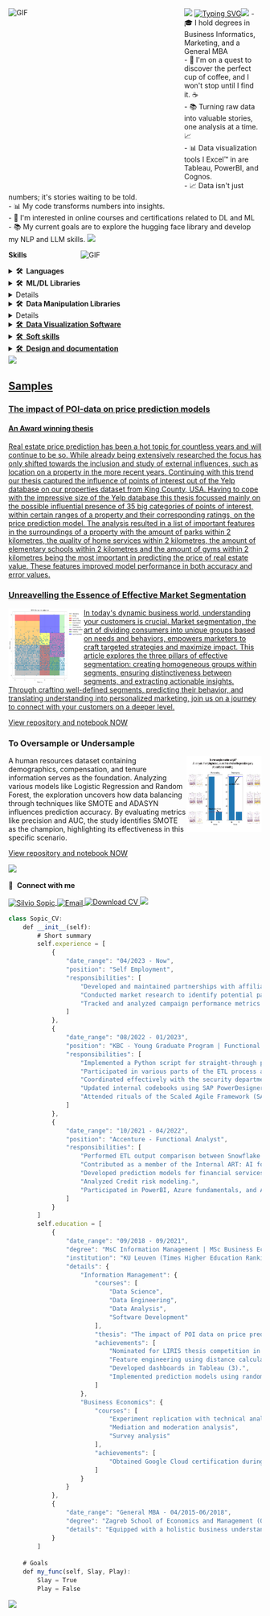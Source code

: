 <!-- What I do -->
<img src="https://user-images.githubusercontent.com/73097560/115834477-dbab4500-a447-11eb-908a-139a6edaec5c.gif">
<a href="https://git.io/typing-svg">
  <img src="https://readme-typing-svg.demolab.com?font=Fira+Code&duration=2500&pause=100&color=1538F7&center=left&width=435&lines=Data+Science;Data+Visualization;Data+Engineering;Data+Analysis;Marketing" alt="Typing SVG" /></a><img src="https://user-images.githubusercontent.com/73097560/115834477-dbab4500-a447-11eb-908a-139a6edaec5c.gif">




<img align="left" alt="GIF" src="https://i.imgur.com/6bJkPh0.gif" width="350px" height="360px" />
- 🎓 I hold degrees in Business Informatics, Marketing, and a General MBA <br>
- 🚀 I'm on a quest to discover the perfect cup of coffee,  and I won't stop until I find it. ☕ <br>
- 📚 Turning raw data into valuable stories, one analysis at a time. 📈 <br>
- 📊 Data visualization tools I Excel™ in are Tableau, PowerBI, and Cognos. <br>
- 📈 Data isn't just numbers; it's stories waiting to be told. <br>
- 📊 My code transforms numbers into insights. <br>
- 🏫 I'm interested in online courses and certifications related to DL and ML <br>
- 📚 My current goals are to explore the hugging face library and develop my NLP and LLM skills.


<img src="https://user-images.githubusercontent.com/73097560/115834477-dbab4500-a447-11eb-908a-139a6edaec5c.gif">





</a>


**Skills**
<img align="right" alt="GIF" src="https://raw.githubusercontent.com/rahul-jha98/rahul-jha98/main/techstack.gif" width="360px"/>


<details>  
  <summary><b>🛠️&nbsp;&nbsp;Languages </b></summary>
  <br/>
  <img src=https://cdn4.iconfinder.com/data/icons/logos-and-brands/512/267_Python_logo-512.png
 alt="Python" width="55" height="55"/> </a> <a href="https://www.python.org/" target="_blank"><img src=https://www.vectorlogo.zone/logos/git-scm/git-scm-icon.svg
 alt="git" width="55" height="55"/> </a> <a href="https://git-scm.com/" target="_blank"><img src=https://cdn4.iconfinder.com/data/icons/logos-and-brands/512/285_R_Project_logo-512.png
 alt="R" width="55" height="55"/> </a> <a href="https://www.r-project.org/" target="_blank"><img src=https://www.svgrepo.com/show/331760/sql-database-generic.svg
alt="SQL" width="55" height="55"/> </a><img src=https://cdn4.iconfinder.com/data/icons/small-n-flat/24/terminal-512.png
="Bash/CL" width="55" height="55"/> </a>  
</details>
<details>
  <summary><b>🛠️&nbsp;&nbsp;ML/DL Libraries </b></summary>
  <br/>
<img src=https://raw.githubusercontent.com/scikit-learn/scikit-learn/main/doc/logos/scikit-learn-logo-without-subtitle.svg
 alt="scikit-learn" width="55" height="55"/> </a> <a href="https://scikit-learn.org/stable/index.html" target="_blank"><img src=https://spark.apache.org/docs/latest/api/python/_static/spark-logo-reverse.png
 alt="PySpark" width="80" height="55"/> </a> <a href="https://spark.apache.org/docs/latest/api/python/index.html" target="_blank"> 
<img src=https://imbalanced-learn.org/stable/_static/logo_wide.png
 alt="Imbalanced learn" width="150" height="55"/> </a> <a href="https://imbalanced-learn.org/stable/#" target="_blank"><img src=https://www.vectorlogo.zone/logos/tensorflow/tensorflow-icon.svg
 alt="Tensorflow Keras" width="45" height="55"/> </a> <a href="https://www.tensorflow.org/" target="_blank"><img src=https://raw.githubusercontent.com/ssopic/ssopic/6d45c5bd5e880c74fcad6325c440550f7aa70798/openai-logomark.svg
 alt="OpenAI" width="55" height="55"/> </a> <a href="https://openai.com/" target="_blank"> 
</details>
<details>
  <summary><b>🛠️&nbsp;&nbsp;Data Visualization Libraries </b></summary>
<img src=https://raw.githubusercontent.com/mwaskom/seaborn/fbc44d57b34dadbea765da3ae3d52cf4fa6effbf/doc/_static/logo-mark-lightbg.svg
="Seaborn" width="55" height="55"/> </a><img src=https://matplotlib.org/stable/_images/sphx_glr_logos2_001.png
="Matplotlib" width="55" height="55"/> </a><img src=https://python-visualization.github.io/folium/latest/_static/folium_logo.png
="Folium" width="55" height="55"/> </a><img src=https://ggplot2.tidyverse.org/logo.png
="GGplot2" width="55" height="55"/> </a>
</details>
<details>
  <summary><b>🛠️&nbsp;&nbsp;Data Manipulation Libraries </b></summary>
  <br/>
<img src=https://raw.githubusercontent.com/numpy/numpy/main/branding/logo/secondary/numpylogo2.svg alt="numpy" width="55" height="55"/> </a> <a href="https://www.numpy.com/" target="_blank"><img src=https://pandas.pydata.org/static/img/pandas_secondary_white.svg
 alt="pandas" width="55" height="55"/> </a> <a href="https://www.pandas.com/" target="_blank"><img src=https://upload.wikimedia.org/wikipedia/commons/d/d3/Toolbaricon_RegEx.svg
 alt="Regex" width="150" height="55"/> 
   
</details>
   
<details>
  <summary><b>🛠️&nbsp;&nbsp;Databases (libraries) </b></summary>
  <br/>

<img src=https://www.vectorlogo.zone/logos/postgresql/postgresql-ar21.svg
 alt="postgreSQL" width="110" height="55"/> </a> <a href="https://www.postgresql.org/" target="_blank"><img src=https://spark.apache.org/docs/latest/api/python/_static/spark-logo-reverse.png
 alt="PySpark" width="80" height="55"/> </a> <a href="https://spark.apache.org/docs/latest/api/python/index.html" target="_blank"><img src=https://raw.githubusercontent.com/devicons/devicon/master/icons/mysql/mysql-original.svg alt="mysql" width="55" height="55"/> </a> <a href="https://www.mysql.com/" target="_blank"> 

</details>
<details>
  <summary><b>🛠️&nbsp;&nbsp;Data Visualization Software </b></summary>
  <br/>

![](https://img.shields.io/badge/Tableau-green)![](https://img.shields.io/badge/PowerBI-green)![](https://img.shields.io/badge/Cognos-green)


</details>

</details>
<details>
  <summary><b>🛠️&nbsp;&nbsp;Soft skills </b></summary>
  <br/>
  
![](https://img.shields.io/badge/Prompt_Engineering-green) ![](https://img.shields.io/badge/Presenting-green) ![](https://img.shields.io/badge/Brainstorming-green) ![](https://img.shields.io/badge/Collaboration-green) ![](https://img.shields.io/badge/Problem_Solving-green)
</details>


<details>
  <summary><b>🛠️&nbsp;&nbsp;Design and documentation </b></summary>
  <br/>
  
![](https://img.shields.io/badge/Data_Flow_Diagrams-green) ![](https://img.shields.io/badge/UML-green) ![](https://img.shields.io/badge/EER-green) ![](https://img.shields.io/badge/Jupyter-green)
  </details>

<img src="https://user-images.githubusercontent.com/73097560/115834477-dbab4500-a447-11eb-908a-139a6edaec5c.gif">

## Samples


### The impact of POI-data on price prediction models
#### An Award winning thesis

Real estate price prediction has been a hot topic for countless years and will continue to be so. While already being extensively researched the focus has only shifted towards the inclusion and study of external influences, such as location on a property in the more recent years. Continuing with this trend our thesis captured the influence of points of interest out of the Yelp database on our properties dataset from King County, USA. Having to cope with the impressive size of the Yelp database this thesis focussed mainly on the possible influential presence of 35 big categories of points of interest, within certain ranges of a property and their corresponding ratings, on the price prediction model. The analysis resulted in a list of important features in the surroundings of a property with the amount of parks within 2 kilometres, the quality of home services within 2 kilometres, the amount of elementary schools within 2 kilometres and the amount of gyms within 2 kilometres being the most important in predicting the price of real estate value. These features improved model performance in both accuracy and error values.


### Unreavelling the Essence of Effective Market Segmentation

<img align="left" alt="GIF" src="https://github.com/ssopic/ssopic/blob/main/seg_img.png" width="150px" height="150" />In today's dynamic business world, understanding your customers is crucial. Market segmentation, the art of dividing consumers into unique groups based on needs and behaviors, empowers marketers to craft targeted strategies and maximize impact. This article explores the three pillars of effective segmentation: creating homogeneous groups within segments, ensuring distinctiveness between segments, and extracting actionable insights. Through crafting well-defined segments, predicting their behavior, and translating understanding into personalized marketing, join us on a journey to connect with your customers on a deeper level.

[View repository and notebook NOW](https://github.com/ssopic/Unreavelling_the_Essence_of_Effective_Market_Segmentation)


### To Oversample or Undersample

<img align="right" alt="GIF" src="https://github.com/ssopic/To_Oversample_or_Undersample/blob/main/cover%20image.png" width="150px" height="150" />A human resources dataset containing demographics, compensation, and tenure information serves as the foundation. Analyzing various models like Logistic Regression and Random Forest, the exploration uncovers how data balancing through techniques like SMOTE and ADASYN influences prediction accuracy. By evaluating metrics like precision and AUC, the study identifies SMOTE as the champion, highlighting its effectiveness in this specific scenario.

[View repository and notebook NOW](https://github.com/ssopic/To_Oversample_or_Undersample)

<img src="https://user-images.githubusercontent.com/73097560/115834477-dbab4500-a447-11eb-908a-139a6edaec5c.gif">



🔗 &nbsp;**Connect with me**

<a href="https://www.linkedin.com/in/silvio-sopic/" target="blank">
  <img src="https://raw.githubusercontent.com/rahuldkjain/github-profile-readme-generator/master/src/images/icons/Social/linked-in-alt.svg" alt="Silvio Sopic" height="30" width="40" style="vertical-align: middle;" />
</a>
<a href="mailto:silvio.sopic@gmail.com">
  <img src="https://raw.githubusercontent.com/Ishaan28malik/react-gmail-logo/master/src/Assets/gmail.png" alt="Email" height="30" width="40" style="vertical-align: middle;" />
</a>
<a href="https://github.com/ssopic/ssopic/blob/main/Sopic_CV%20(1).pdf" target="blank" allign="center">
  <img src="https://tse1.mm.bing.net/th?id=OIP.lKS6QXGTekDMTVTcUEGyqwHaHa&pid=Api&P=0&h=220" alt="Download CV" width="40" height="30" />
</a>
<img src="https://user-images.githubusercontent.com/73097560/115834477-dbab4500-a447-11eb-908a-139a6edaec5c.gif">


```javascript
class Sopic_CV:
    def __init__(self):
        # Short summary
        self.experience = [
            {
                "date_range": "04/2023 - Now",
                "position": "Self Employment",
                "responsibilities": [
                    "Developed and maintained partnerships with affiliate networks and affiliates.",
                    "Conducted market research to identify potential partners and niche opportunities.",
                    "Tracked and analyzed campaign performance metrics."
                ]
            },
            {
                "date_range": "08/2022 - 01/2023",
                "position": "KBC - Young Graduate Program | Functional Analyst",
                "responsibilities": [
                    "Implemented a Python script for straight-through processing by generating SQL queries.",
                    "Participated in various parts of the ETL process as a Functional Analyst.",
                    "Coordinated effectively with the security department.",
                    "Updated internal codebooks using SAP PowerDesigner and Teradata.",
                    "Attended rituals of the Scaled Agile Framework (SAFe)."
                ]
            },
            {
                "date_range": "10/2021 - 04/2022",
                "position": "Accenture - Functional Analyst",
                "responsibilities": [
                    "Performed ETL output comparison between Snowflake and SAP HANA using Excel.",
                    "Contributed as a member of the Internal ART: AI for Financial Services team.",
                    "Developed prediction models for financial services.",
                    "Analyzed Credit risk modeling.",
                    "Participated in PowerBI, Azure fundamentals, and Azure data fundamentals trainings."
                ]
            }
        ]
        self.education = [
            {
                "date_range": "09/2018 - 09/2021",
                "degree": "MsC Information Management | MSc Business Economics",
                "institution": "KU Leuven (Times Higher Education Ranking: 42nd)",
                "details": {
                    "Information Management": {
                        "courses": [
                            "Data Science",
                            "Data Engineering",
                            "Data Analysis",
                            "Software Development"
                        ],
                        "thesis": "The impact of POI data on price prediction models.",
                        "achievements": [
                            "Nominated for LIRIS thesis competition in the category of 'POI in real estate price prediction.'",
                            "Feature engineering using distance calculation in Euclidean space.",
                            "Developed dashboards in Tableau (3).",
                            "Implemented prediction models using random forest regressor with k-fold optimization."
                        ]
                    },
                    "Business Economics": {
                        "courses": [
                            "Experiment replication with technical analysis using ANOVA",
                            "Mediation and moderation analysis",
                            "Survey analysis"
                        ],
                        "achievements": [
                            "Obtained Google Cloud certification during the program."
                        ]
                    }
                }
            },
            {
                "date_range": "General MBA - 04/2015-06/2018",
                "degree": "Zagreb School of Economics and Management (QS Global MBA Ranking: Top 200)",
                "details": "Equipped with a holistic business understanding and strategy."
            }
        ]

    # Goals
    def my_func(self, Slay, Play):
        Slay = True
        Play = False

```
<img src="https://user-images.githubusercontent.com/73097560/115834477-dbab4500-a447-11eb-908a-139a6edaec5c.gif">
